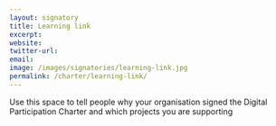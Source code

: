 ```yaml
---
layout: signatory
title: Learning link
excerpt: 
website: 
twitter-url:
email: 
image: /images/signatories/learning-link.jpg
permalink: /charter/learning-link/
---
```


Use this space to tell people why your organisation signed the Digital Participation Charter and which projects you are supporting
